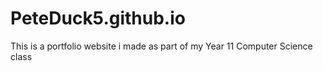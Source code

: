 # PeteDuck5.github.io
This is a portfolio website i made as part of my Year 11 Computer Science class
